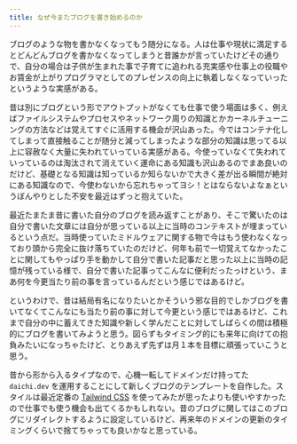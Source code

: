 ```yaml
---
title: なぜ今またブログを書き始めるのか
---
```


ブログのような物を書かなくなってもう随分になる。人は仕事や現状に満足するとどんどんブログを書かなくなってしまうと昔誰かが言っていたけどその通りで、自分の場合は子供が生まれた事で子育てに追われる充実感や仕事上の役職やお賃金が上がりプログラマとしてのプレゼンスの向上に執着しなくなっていったというような実感がある。

昔は別にブログという形でアウトプットがなくても仕事で使う場面は多く、例えばファイルシステムやプロセスやネットワーク周りの知識とかカーネルチューニングの方法などは覚えてすぐに活用する機会が沢山あった。今ではコンテナ化してしまって直接触ることが随分と減ってしまったような部分の知識は思ってる以上に容赦なく大量に失われていっている実感がある。今使っていなくて失われていっているのは淘汰されて消えていく運命にある知識も沢山あるのでまあ良いのだけど、基礎となる知識は知っているか知らないかで大きく差が出る瞬間が絶対にある知識なので、今使わないから忘れちゃってヨシ！とはならないよなぁというぼんやりとした不安を最近はずっと抱えていた。

最近たまたま昔に書いた自分のブログを読み返すことがあり、そこで驚いたのは自分で書いた文章には自分が思っている以上に当時のコンテキストが埋まっているという点だ。当時使っていたミドルウェアに関する物で今はもう使わなくなっており頭から完全に抜け落ちていたのだけど、何年も前で一切覚えてなかったことに関してもやっぱり手を動かして自分で書いた記事だと思った以上に当時の記憶が残っている様で、自分で書いた記事ってこんなに便利だったっけという、まあ何を今更当たり前の事を言っているんだという感じではあるけど。

というわけで、昔は結局有名になりたいとかそういう邪な目的でしかブログを書いてなくてこんなにも当たり前の事に対して今更という感じではあるけど、これまで自分の中に蓄えてきた知識や新しく学んだことに対してしばらくの間は積極的にブログを書いてみようと思う。図らずもタイミング的にも来年に向けての抱負みたいになっちゃたけど、とりあえず先ずは月１本を目標に頑張っていこうと思う。

昔から形から入るタイプなので、心機一転してドメインだけ持ってた `daichi.dev` を運用することにして新しくブログのテンプレートを自作した。スタイルは最近定番の [Tailwind CSS](https://tailwindcss.com/) を使ってみたが思ったよりも使いやすかったので仕事でも使う機会も出てくるかもしれない。昔のブログに関してはこのブログにリダイレクトするように設定しているけど、再来年のドメインの更新のタイミングくらいで捨てちゃっても良いかなと思っている。
